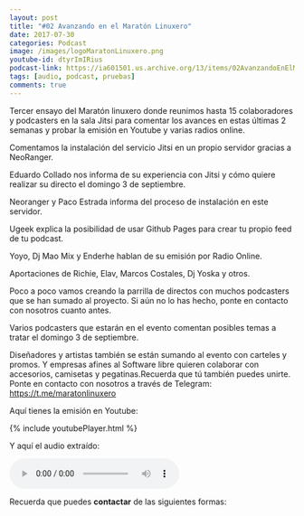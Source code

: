 ```yaml
---
layout: post
title: "#02 Avanzando en el Maratón Linuxero"
date: 2017-07-30
categories: Podcast
image: /images/logoMaratonLinuxero.png
youtube-id: dtyrImIRius
podcast-link: https://ia601501.us.archive.org/13/items/02AvanzandoEnElMaratnLinuxero/%2302%20Avanzando%20en%20el%20Marat%C3%B3n%20Linuxero
tags: [audio, podcast, pruebas]
comments: true
---
```

Tercer ensayo del Maratón linuxero donde reunimos hasta 15 colaboradores y podcasters en la sala Jitsi para comentar los avances en estas últimas 2 semanas y probar la emisión en Youtube y varias radios online.

Comentamos la instalación del servicio Jitsi en un propio servidor gracias a NeoRanger. 

Eduardo Collado nos informa de su experiencia con Jitsi y cómo quiere realizar su directo el domingo 3 de septiembre.

Neoranger y Paco Estrada informa del proceso de instalación en este servidor. 

Ugeek explica la posibilidad de usar Github Pages para crear tu propio feed de tu podcast.

Yoyo, Dj Mao Mix y Enderhe hablan de su emisión por Radio Online.

Aportaciones de Richie, Elav, Marcos Costales, Dj Yoska y otros.

Poco a poco vamos creando la parrilla de directos con muchos podcasters que se han sumado al proyecto. Si aún no lo has hecho, ponte en contacto con nosotros cuanto antes.

Varios podcasters que estarán en el evento comentan posibles temas a tratar el domingo 3 de septiembre.

Diseñadores y artistas también se están sumando al evento con carteles y promos. Y empresas afines al Software libre quieren colaborar con accesorios, camisetas y pegatinas.Recuerda que tú también puedes unirte. Ponte en contacto con nosotros a través de Telegram: <https://t.me/maratonlinuxero>

Aquí tienes la emisión en Youtube: 

{% include youtubePlayer.html %}

Y aquí el audio extraído:

<audio controls>
  <source src="https://ia601501.us.archive.org/13/items/02AvanzandoEnElMaratnLinuxero/%2302%20Avanzando%20en%20el%20Marat%C3%B3n%20Linuxero.mp3" type="audio/mpeg">
</audio>


Recuerda que puedes **contactar** de las siguientes formas:

